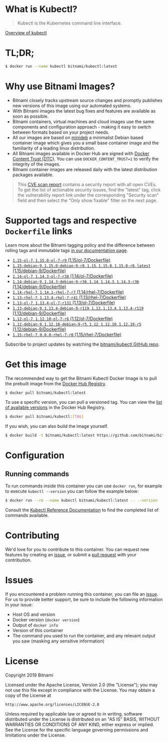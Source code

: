 
# What is Kubectl?

> Kubectl is the Kubernetes command line interface.

[Overview of kubectl](https://kubernetes.io/docs/reference/kubectl/overview/)

# TL;DR;

```bash
$ docker run --name kubectl bitnami/kubectl:latest
```

# Why use Bitnami Images?

* Bitnami closely tracks upstream source changes and promptly publishes new versions of this image using our automated systems.
* With Bitnami images the latest bug fixes and features are available as soon as possible.
* Bitnami containers, virtual machines and cloud images use the same components and configuration approach - making it easy to switch between formats based on your project needs.
* All our images are based on [minideb](https://github.com/bitnami/minideb) a minimalist Debian based container image which gives you a small base container image and the familiarity of a leading linux distribution.
* All Bitnami images available in Docker Hub are signed with [Docker Content Trust (DTC)](https://docs.docker.com/engine/security/trust/content_trust/). You can use `DOCKER_CONTENT_TRUST=1` to verify the integrity of the images.
* Bitnami container images are released daily with the latest distribution packages available.


> This [CVE scan report](https://quay.io/repository/bitnami/kubectl?tab=tags) contains a security report with all open CVEs. To get the list of actionable security issues, find the "latest" tag, click the vulnerability report link under the corresponding "Security scan" field and then select the "Only show fixable" filter on the next page.

# Supported tags and respective `Dockerfile` links

Learn more about the Bitnami tagging policy and the difference between rolling tags and immutable tags [in our documentation page](https://docs.bitnami.com/containers/how-to/understand-rolling-tags-containers/).


* [`1.15-ol-7`, `1.15.0-ol-7-r9` (1.15/ol-7/Dockerfile)](https://github.com/bitnami/bitnami-docker-kubectl/blob/1.15.0-ol-7-r9/1.15/ol-7/Dockerfile)
* [`1.15-debian-9`, `1.15.0-debian-9-r8`, `1.15`, `1.15.0`, `1.15.0-r8`, `latest` (1.15/debian-9/Dockerfile)](https://github.com/bitnami/bitnami-docker-kubectl/blob/1.15.0-debian-9-r8/1.15/debian-9/Dockerfile)
* [`1.14-ol-7`, `1.14.3-ol-7-r38` (1.14/ol-7/Dockerfile)](https://github.com/bitnami/bitnami-docker-kubectl/blob/1.14.3-ol-7-r38/1.14/ol-7/Dockerfile)
* [`1.14-debian-9`, `1.14.3-debian-9-r36`, `1.14`, `1.14.3`, `1.14.3-r36` (1.14/debian-9/Dockerfile)](https://github.com/bitnami/bitnami-docker-kubectl/blob/1.14.3-debian-9-r36/1.14/debian-9/Dockerfile)
* [`1.14-rhel-7`, `1.14.1-rhel-7-r7` (1.14/rhel-7/Dockerfile)](https://github.com/bitnami/bitnami-docker-kubectl/blob/1.14.1-rhel-7-r7/1.14/rhel-7/Dockerfile)
* [`1.13-rhel-7`, `1.13.4-rhel-7-r41` (1.13/rhel-7/Dockerfile)](https://github.com/bitnami/bitnami-docker-kubectl/blob/1.13.4-rhel-7-r41/1.13/rhel-7/Dockerfile)
* [`1.13-ol-7`, `1.13.4-ol-7-r131` (1.13/ol-7/Dockerfile)](https://github.com/bitnami/bitnami-docker-kubectl/blob/1.13.4-ol-7-r131/1.13/ol-7/Dockerfile)
* [`1.13-debian-9`, `1.13.4-debian-9-r119`, `1.13`, `1.13.4`, `1.13.4-r119` (1.13/debian-9/Dockerfile)](https://github.com/bitnami/bitnami-docker-kubectl/blob/1.13.4-debian-9-r119/1.13/debian-9/Dockerfile)
* [`1.12-ol-7`, `1.12.10-ol-7-r6` (1.12/ol-7/Dockerfile)](https://github.com/bitnami/bitnami-docker-kubectl/blob/1.12.10-ol-7-r6/1.12/ol-7/Dockerfile)
* [`1.12-debian-9`, `1.12.10-debian-9-r5`, `1.12`, `1.12.10`, `1.12.10-r5` (1.12/debian-9/Dockerfile)](https://github.com/bitnami/bitnami-docker-kubectl/blob/1.12.10-debian-9-r5/1.12/debian-9/Dockerfile)
* [`1.15-rhel-7`, `0.0.0-rhel-7-r0` (1.15/rhel-7/Dockerfile)](https://github.com/bitnami/bitnami-docker-kubectl/blob/0.0.0-rhel-7-r0/1.15/rhel-7/Dockerfile)

Subscribe to project updates by watching the [bitnami/kubectl GitHub repo](https://github.com/bitnami/bitnami-docker-kubectl).

# Get this image

The recommended way to get the Bitnami Kubectl Docker Image is to pull the prebuilt image from the [Docker Hub Registry](https://hub.docker.com/r/bitnami/kubectl).

```bash
$ docker pull bitnami/kubectl:latest
```

To use a specific version, you can pull a versioned tag. You can view the [list of available versions](https://hub.docker.com/r/bitnami/kubectl/tags/) in the Docker Hub Registry.

```bash
$ docker pull bitnami/kubectl:[TAG]
```

If you wish, you can also build the image yourself.

```bash
$ docker build -t bitnami/kubectl:latest https://github.com/bitnami/bitnami-docker-kubectl.git
```

# Configuration

## Running commands

To run commands inside this container you can use `docker run`, for example to execute `kubectl --version` you can follow the example below:

```bash
$ docker run --rm --name kubectl bitnami/kubectl:latest -- --version
```

Consult the [Kubectl Reference Documentation](https://kubernetes.io/docs/reference/generated/kubectl/kubectl-commands) to find the completed list of commands available.

# Contributing

We'd love for you to contribute to this container. You can request new features by creating an [issue](https://github.com/bitnami/bitnami-docker-kubectl/issues), or submit a [pull request](https://github.com/bitnami/bitnami-docker-kubectl/pulls) with your contribution.

# Issues

If you encountered a problem running this container, you can file an [issue](https://github.com/bitnami/bitnami-docker-kubectl/issues). For us to provide better support, be sure to include the following information in your issue:

- Host OS and version
- Docker version (`docker version`)
- Output of `docker info`
- Version of this container
- The command you used to run the container, and any relevant output you saw (masking any sensitive information)

# License

Copyright 2019 Bitnami

Licensed under the Apache License, Version 2.0 (the "License");
you may not use this file except in compliance with the License.
You may obtain a copy of the License at

    http://www.apache.org/licenses/LICENSE-2.0

Unless required by applicable law or agreed to in writing, software
distributed under the License is distributed on an "AS IS" BASIS,
WITHOUT WARRANTIES OR CONDITIONS OF ANY KIND, either express or implied.
See the License for the specific language governing permissions and
limitations under the License.
